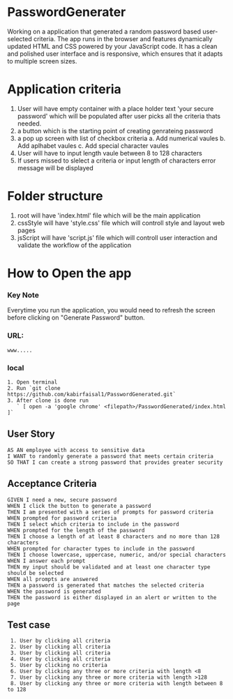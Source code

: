 # PasswordGenerater
Working on a application that generated a random password based user-selected criteria. The app runs in the browser and features dynamically updated HTML and CSS powered by your JavaScript code. It has a clean and polished user interface and is responsive, which ensures that it adapts to multiple screen sizes.

# Application criteria
1. User will have empty container with a place holder text 'your secure password' which will be populated after user picks all the criteria thats needed.
2. a button which is the starting point of creating genrateing password
3. a pop up screen with list of checkbox criteria
    a. Add numerical vaules
    b. Add aplhabet vaules
    c. Add special character vaules
4. User will have to input length vaule between 8 to 128 characters
6. If users missed to slelect a criteria or input length of characters error message will be displayed 

# Folder structure 
1. root will have 'index.html' file which will be the main application
2. cssStyle will have 'style.css' file which will controll style and layout web pages
3. jsScript will have 'script.js' file which will controll user interaction and validate the workflow of the application

# How to Open the app
### Key Note
Everytime you run the application, you would need to refresh the screen before clicking on "Generate Password" button. 
 ### URL: 
 ```
 www.....
 ```

 ### local
 ```
 1. Open terminal
 2. Run `git clone https://github.com/kabirfaisal1/PasswordGenerated.git`
 3. After clone is done run 
    ` [ open -a 'google chrome' <filepath>/PasswordGenerated/index.html ]`
 ```
## User Story

```
AS AN employee with access to sensitive data
I WANT to randomly generate a password that meets certain criteria
SO THAT I can create a strong password that provides greater security
```

## Acceptance Criteria

```
GIVEN I need a new, secure password
WHEN I click the button to generate a password
THEN I am presented with a series of prompts for password criteria
WHEN prompted for password criteria
THEN I select which criteria to include in the password
WHEN prompted for the length of the password
THEN I choose a length of at least 8 characters and no more than 128 characters
WHEN prompted for character types to include in the password
THEN I choose lowercase, uppercase, numeric, and/or special characters
WHEN I answer each prompt
THEN my input should be validated and at least one character type should be selected
WHEN all prompts are answered
THEN a password is generated that matches the selected criteria
WHEN the password is generated
THEN the password is either displayed in an alert or written to the page
```

## Test case
```
 1. User by clicking all criteria
 2. User by clicking all criteria
 3. User by clicking all criteria
 4. User by clicking all criteria
 5. User by clicking no criteria
 6. User by clicking any three or more criteria with length <8
 7. User by clicking any three or more criteria with length >128
 8. User by clicking any three or more criteria with length between 8 to 128
```
